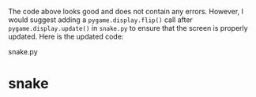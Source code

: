 The code above looks good and does not contain any errors. However, I would suggest adding a `pygame.display.flip()` call after `pygame.display.update()` in `snake.py` to ensure that the screen is properly updated. Here is the updated code:

snake.py
# snake
